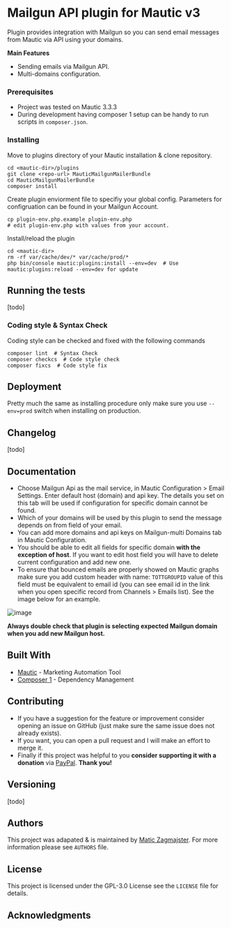 # Mailgun API plugin for Mautic v3

Plugin provides integration with Mailgun so you can send email messages from Mautic via API using your domains.

**Main Features**

- Sending emails via Mailgun API.
- Multi-domains configuration.

### Prerequisites

* Project was tested on Mautic 3.3.3
* During development having composer 1 setup can be handy to run scripts in ```composer.json```.

### Installing

Move to plugins directory of your Mautic installation & clone repository.

```
cd <mautic-dir>/plugins
git clone <repo-url> MauticMailgunMailerBundle
cd MauticMailgunMailerBundle
composer install
```

Create plugin enviorment file to specifiy your global config. Parameters for configruation can be found in your Mailgun Account.

```
cp plugin-env.php.example plugin-env.php
# edit plugin-env.php with values from your account.
```

Install/reload the plugin

```
cd <mautic-dir>
rm -rf var/cache/dev/* var/cache/prod/*
php bin/console mautic:plugins:install --env=dev  # Use mautic:plugins:reload --env=dev for update
```

## Running the tests

[todo]

### Coding style & Syntax Check

Coding style can be checked and fixed with the following commands

```
composer lint  # Syntax Check
composer checkcs  # Code style check
composer fixcs  # Code style fix
```

## Deployment

Pretty much the same as installing procedure only make sure you use ```--env=prod``` switch when installing on production.

## Changelog

[todo]

## Documentation

* Choose Mailgun Api as the mail service, in Mautic Configuration > Email Settings. Enter default host (domain) and api key. The details you set on this tab will be used if configuration for specific domain cannot be found.
* Which of your domains will be used by this plugin to send the message depends on from field of your email.
* You can add more domains and api keys on Mailgun-multi Domains tab in Mautic Configuration.
* You should be able to edit all fields for specific domain **with the exception of host**. If you want to edit host field you will have to delete current configuration and add new one.
* To ensure that bounced emails are properly showed on Mautic graphs make sure you add custom header with name: ```TOTTGROUPID``` value of this field must be equivalent to email id (you can see email id in the link when you open specific record from Channels > Emails list). See the image below for an example.

![image](https://user-images.githubusercontent.com/18140846/130037530-28a73dec-6947-481a-aac2-5a24499102b3.png)


**Always double check that plugin is selecting expected Mailgun domain when you add new Mailgun host.**

## Built With

* [Mautic](hhttps://github.com/mautic/mautic) - Marketing Automation Tool
* [Composer 1](https://getcomposer.org/) - Dependency Management

## Contributing

* If you have a suggestion for the feature or improvement consider opening an issue on GitHub (just make sure the same issue does not already exists).
* If you want, you can open a pull request and I will make an effort to merge it.
* Finally if this project was helpful to you **consider supporting it with a donation** via [PayPal](https://paypal.me/maticzagmajster). **Thank you!**

## Versioning

[todo]

## Authors

This project was adapated & is maintained by [Matic Zagmajster](http://maticzagmajster.ddns.net/). For more information please see ```AUTHORS``` file.

## License

This project is licensed under the GPL-3.0 License see the ```LICENSE``` file for details.

## Acknowledgments


